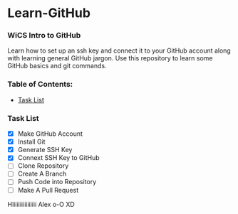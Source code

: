 # Learn-GitHub

### WiCS Intro to GitHub
Learn how to set up an ssh key and connect it to your GitHub account along with learning general GitHub jargon. Use this repository to learn some GitHub basics and git commands.

### Table of Contents:
- [Task List](#task-list)

### Task List
- [x] Make GitHub Account
- [x] Install Git
- [x] Generate SSH Key
- [x] Connext SSH Key to GitHub
- [ ] Clone Repository
- [ ] Create A Branch
- [ ] Push Code into Repository
- [ ] Make A Pull Request

HIiiiiiiiiiiiiiii Alex o-O XD